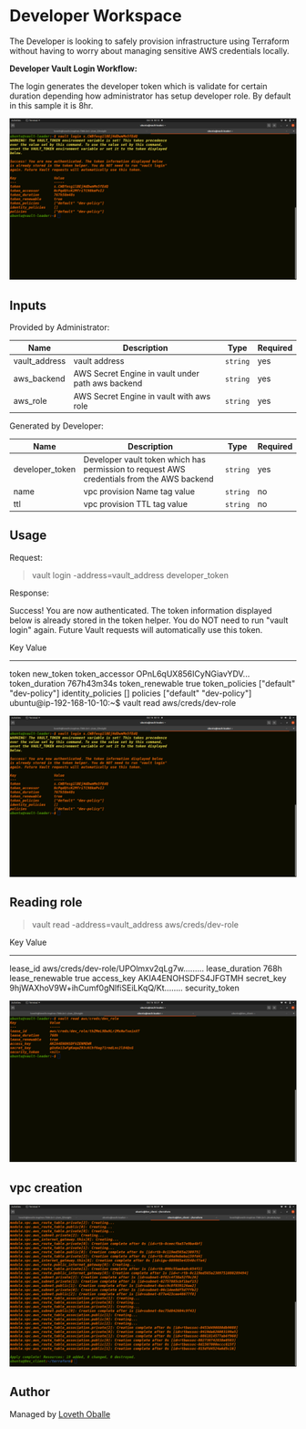 # Developer Workspace

The Developer is looking to safely provision infrastructure using Terraform without having to worry about managing sensitive AWS credentials locally.

**Developer Vault Login Workflow:**

The login generates the developer token which is validate for certain duration depending how administrator has setup developer role. By default in this sample it is 8hr.

![developer_token](../snapshots/login_using_token.png)




## Inputs

Provided by Administrator:

| Name          | Description                                       | Type     | Required |
| ------------- | ------------------------------------------------- | -------- | -------- |
| vault_address | vault address                                     | `string` | yes      |
| aws_backend   | AWS Secret Engine in vault under path aws backend | `string` | yes      |
| aws_role      | AWS Secret Engine in vault with aws role          | `string` | yes      |

Generated by Developer:

| Name            | Description                                                  | Type     | Required |
| --------------- | ------------------------------------------------------------ | -------- | -------- |
| developer_token | Developer vault token which has permission to request AWS credentials from the AWS backend | `string` | yes      |
| name            | vpc provision Name tag value                                 | `string` | no       |
| ttl             | vpc provision TTL tag value                                  | `string` | no       |

## Usage


Request:


>vault login -address=vault_address developer_token

Response:

Success! You are now authenticated. The token information displayed below
is already stored in the token helper. You do NOT need to run "vault login"
again. Future Vault requests will automatically use this token.

Key                  Value
---                  -----
token                new_token
token_accessor       OPnL6qUX856ICyNGiavYDV...
token_duration       767h43m34s
token_renewable      true
token_policies       ["default" "dev-policy"]
identity_policies    []
policies             ["default" "dev-policy"]
ubuntu@ip-192-168-10-10:~$ vault read aws/creds/dev-role

![developer_token](../snapshots/login_using_token.png)

## Reading role

> vault read -address=vault_address aws/creds/dev-role

Key                Value
---                -----
lease_id           aws/creds/dev-role/UPOlmxv2qLg7w.........
lease_duration     768h
lease_renewable    true
access_key         AKIA4ENOHSDFS4JFGTMH
secret_key         9hjWAXhoV9W+ihCumf0gNlfiSEiLKqQ/Kt........
security_token     <nil>

![secrets_generation](../snapshots/generating_dynamic_secret.png)

## vpc creation 

![ec2_provision](../snapshots/vpc_created.png)

## Author

Managed by [Loveth Oballe](https://github.com/oballe1)

